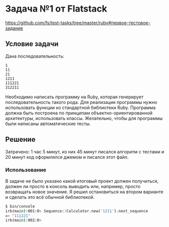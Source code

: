 # Задача №1 от Flatstack

https://github.com/fs/test-tasks/tree/master/ruby#первое-тестовое-задание

## Условие задачи

Дана последовательность:

```
1
11
21
1211
111221
312211
```

Необходимо написать программу на Ruby, которая генерирует последовательность такого рода. Для реализации программы нужно использовать функции из стандартной библиотеки Ruby. Программа должна быть построена по принципам объектно-ориентированной архитектуры, использовать классы. Желательно, чтобы для программы были написаны автоматические тесты.

## Решение

Затрачено: 1 час 5 минут, из них 45 минут писался алгоритм c тестами и 20 минут код оформлялся джемом и писался этот файл.

### Использование

В задаче не было указано какой итоговый проект должен получиться, должен ли просто в консоль выводить или, например, просто возвращать новое значение. Я решил остановиться на втором варианте и сделать это всё обычной библиотекой.

```bash
$ bin/console 
irb(main):001:0> Sequence::Calculator.new('1211').next_sequence
=> "111221"
irb(main):002:0>
```

